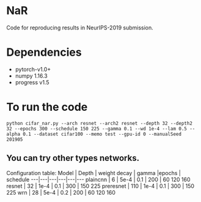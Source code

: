 # NaR
Code for reproducing results in NeurIPS-2019 submission.

# Dependencies
- pytorch-v1.0+
- numpy 1.16.3
- progress v1.5

# To run the code
```
python cifar_nar.py --arch resnet --arch2 resnet --depth 32 --depth2 32 --epochs 300 --schedule 150 225 --gamma 0.1 --wd 1e-4 --lam 0.5 --alpha 0.1 --dataset cifar100 --memo test --gpu-id 0 --manualSeed 201905
```

## You can try other types networks.
Configuration table:
Model | Depth | weight decay | gamma |epochs | schedule
---|---|---|---|---|---
plaincnn | 6 | 5e-4 | 0.1 | 200 | 60 120 160
resnet | 32 | 1e-4 | 0.1 | 300 | 150 225
preresnet | 110 | 1e-4 | 0.1 | 300 | 150 225
wrn | 28 | 5e-4 | 0.2 | 200 | 60 120 160
